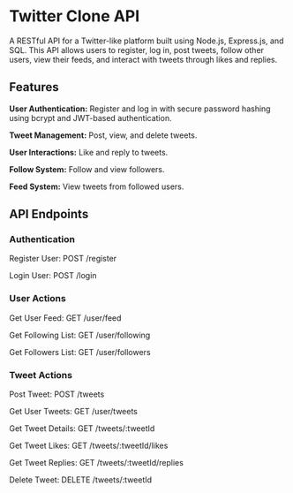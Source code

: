 # Twitter Clone API

A RESTful API for a Twitter-like platform built using Node.js, Express.js, and SQL. This API allows users to register, log in, post tweets, follow other users, view their feeds, and interact with tweets through likes and replies.

## Features

**User Authentication:** Register and log in with secure password hashing using bcrypt and JWT-based authentication.

**Tweet Management:** Post, view, and delete tweets.

**User Interactions:** Like and reply to tweets.

**Follow System:** Follow and view followers.

**Feed System:** View tweets from followed users.

## API Endpoints

### Authentication

Register User: POST /register

Login User: POST /login

### User Actions

Get User Feed: GET /user/feed

Get Following List: GET /user/following

Get Followers List: GET /user/followers

### Tweet Actions

Post Tweet: POST /tweets

Get User Tweets: GET /user/tweets

Get Tweet Details: GET /tweets/:tweetId

Get Tweet Likes: GET /tweets/:tweetId/likes

Get Tweet Replies: GET /tweets/:tweetId/replies

Delete Tweet: DELETE /tweets/:tweetId

